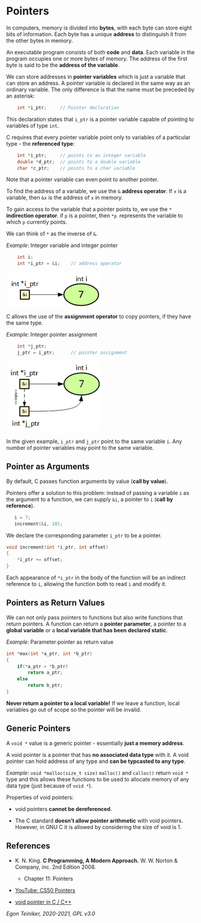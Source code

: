 # Pointers

In computers, memory is divided into **bytes**, with each byte can store eight bits of information.
Each byte has a unique **address** to distinguish it from the other bytes in memory.

An executable program consists of both **code** and **data**. Each variable in the program occupies one or
more bytes of memory. The address of the first byte is said to be the **address of the variable**.

We can store addresses in **pointer variables** which is just a variable that can store an address.
A pointer variable is declared in the same way as an ordinary variable. The only difference is that the name
must be preceded by an asterisk:
```C
    int *i_ptr;     // Pointer declaration
```
This declaration states that `i_ptr` is a pointer variable capable of pointing to variables of type `int`.

C requires that every pointer variable point only to variables of a particular type - the **referenced type**:
```C
    int *i_ptr;     // points to an integer variable
    double *d_ptr;  // points to a double variable 
    char *c_ptr;    // points to a char variable
```
Note that a pointer variable can even point to another pointer.

To find the address of a variable, we use the `&` **address operator**. 
If `x` is a variable, then `&x` is the address of `x` in memory.

To gain access to the variable that a pointer points to, we use the `*` **indirection operator**.
if `p` is a pointer, then `*p `represents the variable to which `p` currently points.

We can think  of `*` as the inverse of `&`.

_Example_: Integer variable and integer pointer 
```C
    int i; 
    int *i_ptr = &i;    // address operator
```
![Pointer](figures/Pointer1.png)

C allows the use of the **assignment operator** to copy pointers, if they have the same type.

_Example_: Integer pointer assignment 
```C
    int *j_ptr;
    j_ptr = i_ptr;      // pointer assignment
```
![Pointer Assignement](figures/Pointer2.png)

In the given example, `i_ptr` and `j_ptr` point to the same variable `i`. 
Any number of pointer variables may point to the same variable.
 
## Pointer as Arguments
By default, C passes function arguments by value (**call by value**).

Pointers offer a solution to this problem: instead of passing a variable `i` as the argument to a function, 
we can supply `&i`, a pointer to `i` (**call by reference**).
```C
   i = 7;
   increment(&i, 10);   
```
We declare the corresponding parameter `i_ptr` to be a pointer.
```C
void increment(int *i_ptr, int offset)
{
    *i_ptr += offset;   
}
```
Each appearance of `*i_ptr` in the body of the function will be an indirect reference to `i`, allowing the function 
both to read `i` and modify it.


## Pointers as Return Values

We can not only pass pointers to functions but also write functions that return pointers.
A function can return a **pointer parameter**, a pointer to a **global variable** or a **local variable that has been 
declared static**.

_Example_: Parameter pointer as return value
```C
int *max(int *a_ptr, int *b_ptr)
{
    if(*a_ptr > *b_ptr)
        return a_ptr;
    else
        return b_ptr;
}
```

**Never return a pointer to a local variable!**
If we leave a function, local variables go out of scope so the pointer will be invalid.


## Generic Pointers

A `void *` value is a generic pointer - essentially **just a memory address**.

A void pointer is a pointer that has **no associated data type** with it. 
A void pointer can hold address of any type and **can be typcasted to any type**.

_Example_: `void *malloc(size_t size)`
    `malloc()` and `calloc()` return `void *` type and this allows these functions to be 
    used to allocate memory of any data type (just because of `void *`).


Properties of void pointers:

*  void pointers **cannot be dereferenced**.

* The C standard **doesn’t allow pointer arithmetic** with void pointers. 
    However, in GNU C it is allowed by considering the size of void is 1.



## References
* K. N. King. **C Programming, A Modern Approach.** W. W. Norton & Company, inc. 2nd Edition 2008. 
    * Chapter 11: Pointers
    
* [YouTube: CS50 Pointers](https://youtu.be/XISnO2YhnsY)
 
* [void pointer in C / C++](https://www.geeksforgeeks.org/void-pointer-c-cpp/) 
 
*Egon Teiniker, 2020-2021, GPL v3.0* 
